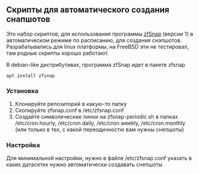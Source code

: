 ## Скрипты для автоматического создания снапшотов

Это набор скриптов, для использования программы [zfSnap](https://github.com/zfsnap/zfsnap/tree/legacy) (версии 1) в автоматическом
режиме по расписанию, для создания снэпшотов. Разрабатывались для linux
платформы, на FreeBSD эти не тестировал, там родные скрипты хорошо
работают.

В debian-like дистрибутивах, программа zfSnap идет в пакете zfsnap

`apt install zfsnap`

### Установка

1. Клонируйте репозиторий в какую-то папку
2. Скопируйте zfsnap.conf в /etc/zfsnap.conf
3. Cоздайте символические линки на zfsnap-periodic.sh в папках /etc/cron.hourly,
   /etc/cron.daily, /etc/cron.weekly, /etc/cron.monthly (или только в
   тех, с какой переодичностю вам нужны снепшоты)


### Настройка

Для минимальной настройки, нужно в файле /etc/zfsnap.conf указать в каких
датасетех нужно автоматически создавать снепшоты
